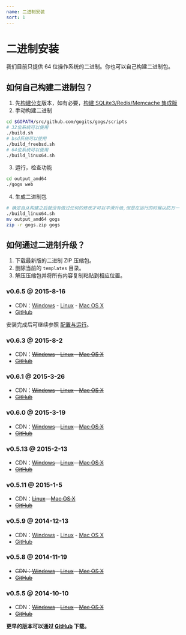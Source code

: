 ```yaml
---
name: 二进制安装
sort: 1
---
```


# 二进制安装

我们目前只提供 64 位操作系统的二进制。你也可以自己构建二进制包。

## 如何自己构建二进制包？

1. 先[构建分支](http://gogs.io/docs/installation/install_from_source.html#%E6%9E%84%E5%BB%BA-develop-%E5%88%86%E6%94%AF%E7%89%88%E6%9C%AC)版本，如有必要，[构建 SQLite3/Redis/Memcache 集成版](http://gogs.io/docs/installation/install_from_source.html#%E6%9E%84%E5%BB%BA-sqlite3%2Fredis%2Fmemcache-%E9%9B%86%E6%88%90%E7%89%88)
2. 手动构建二进制
```bash
cd $GOPATH/src/github.com/gogits/gogs/scripts
# 32位系统可以使用 
./build.sh
# bsd系统可以使用 
./build_freebsd.sh
# 64位系统可以使用
./build_linux64.sh
```
3. 运行，检查功能
```bash
cd output_amd64
./gogs web
```

4. 生成二进制包
```bash
# 确定自从构建之后就没有做过任何的修改才可以平滑升级,但是在运行的时候以防万一
./build_linux64.sh
mv output_amd64 gogs
zip -r gogs.zip gogs
```

## 如何通过二进制升级？

1. 下载最新版的二进制 ZIP 压缩包。
2. 删除当前的 `templates` 目录。
3. 解压压缩包并将所有内容复制粘贴到相应位置。

### v0.6.5 @ 2015-8-16

- CDN：[Windows](http://gogs.dn.qbox.me/gogs_v0.6.5_windows_amd64.zip) - [Linux](http://gogs.dn.qbox.me/gogs_v0.6.5_linux_amd64.zip) - [Mac OS X](http://gogs.dn.qbox.me/gogs_v0.6.5_darwin_amd64.zip)
- [GitHub](https://github.com/gogits/gogs/releases/tag/v0.6.5)

安装完成后可继续参照 [配置与运行](configuration_and_run.md)。

### v0.6.3 @ 2015-8-2

- CDN：~~[Windows](http://gogs.dn.qbox.me/gogs_v0.6.3_windows_amd64.zip) - [Linux](http://gogs.dn.qbox.me/gogs_v0.6.3_linux_amd64.zip) - [Mac OS X](http://gogs.dn.qbox.me/gogs_v0.6.3_darwin_amd64.zip)~~
- ~~[GitHub](https://github.com/gogits/gogs/releases/tag/v0.6.3)~~

### v0.6.1 @ 2015-3-26

- CDN：~~[Windows](http://gogs.dn.qbox.me/gogs_v0.6.1_windows_amd64.zip) - [Linux](http://gogs.dn.qbox.me/gogs_v0.6.1_linux_amd64.zip) - [Mac OS X](http://gogs.dn.qbox.me/gogs_v0.6.1_darwin_amd64.zip)~~
- ~~[GitHub](https://github.com/gogits/gogs/releases/tag/v0.6.1)~~

### v0.6.0 @ 2015-3-19

- CDN：~~[Windows](http://gogs.dn.qbox.me/gogs_v0.6.0_windows_amd64.zip) - [Linux](http://gogs.dn.qbox.me/gogs_v0.6.0_linux_amd64.zip) - [Mac OS X](http://gogs.dn.qbox.me/gogs_v0.6.0_darwin_amd64.zip)~~
- ~~[GitHub](https://github.com/gogits/gogs/releases/tag/v0.6.0)~~

### v0.5.13 @ 2015-2-13

- CDN：~~[Windows](http://gogs.dn.qbox.me/gogs_v0.5.13_windows_amd64.zip) - [Linux](http://gogs.dn.qbox.me/gogs_v0.5.13_linux_amd64.zip) - [Mac OS X](http://gogs.dn.qbox.me/gogs_v0.5.13_darwin_amd64.zip)~~
- ~~[GitHub](https://github.com/gogits/gogs/releases/tag/v0.5.13)~~

### v0.5.11 @ 2015-1-5

- CDN：~~[Linux](http://gogs.dn.qbox.me/gogs_v0.5.11_linux_amd64.zip) - [Mac OS X](http://gogs.dn.qbox.me/gogs_v0.5.11_darwin_amd64.zip)~~
- ~~[GitHub](https://github.com/gogits/gogs/releases/tag/v0.5.11)~~

### v0.5.9 @ 2014-12-13

- CDN：[Windows](http://gogs.dn.qbox.me/gogs_v0.5.9_windows_amd64.zip) - [Linux](http://gogs.dn.qbox.me/gogs_v0.5.9_linux_amd64.zip) - [Mac OS X](http://gogs.dn.qbox.me/gogs_v0.5.9_darwin_amd64.zip)
- [GitHub](https://github.com/gogits/gogs/releases/tag/v0.5.9)

### v0.5.8 @ 2014-11-19

- ~~CDN：[Windows](http://gogs.dn.qbox.me/gogs_v0.5.8_windows_amd64.zip) - [Linux](http://gogs.dn.qbox.me/gogs_v0.5.8_linux_amd64.zip) - [Mac OS X](http://gogs.dn.qbox.me/gogs_v0.5.8_darwin_amd64.zip)~~
- ~~[GitHub](https://github.com/gogits/gogs/releases/tag/v0.5.8)~~

### v0.5.5 @ 2014-10-10

- CDN：~~[Windows](http://gogs.dn.qbox.me/gogs_v0.5.5_windows_amd64.zip) - [Linux](http://gogs.dn.qbox.me/gogs_v0.5.5_linux_amd64.zip) - [Mac OS X](http://gogs.dn.qbox.me/gogs_v0.5.5_darwin_amd64.zip)~~
- ~~[GitHub](https://github.com/gogits/gogs/releases/tag/v0.5.5)~~

**更早的版本可以通过 [GitHub](https://github.com/gogits/gogs/releases) 下载。**
